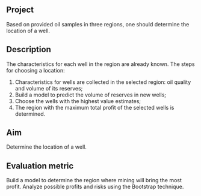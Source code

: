 ## Project
Based on provided oil samples in three regions, one should determine the location of a well.
## Description
The characteristics for each well in the region are already known.
The steps for choosing a location:
1) Characteristics for wells are collected in the selected region: oil quality and volume of its reserves;
2) Build a model to predict the volume of reserves in new wells;
3) Choose the wells with the highest value estimates;
4) The region with the maximum total profit of the selected wells is determined.
## Aim
Determine the location of a well.
## Evaluation metric
Build a model to determine the region where mining will bring the most profit. Analyze possible profits and risks using the Bootstrap technique.
